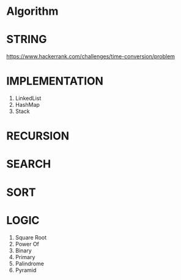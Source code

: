 # Algorithm

# STRING
https://www.hackerrank.com/challenges/time-conversion/problem

# IMPLEMENTATION

1. LinkedList
2. HashMap
3. Stack

# RECURSION

# SEARCH

# SORT

# LOGIC

1. Square Root
2. Power Of
3. Binary
4. Primary
5. Palindrome
6. Pyramid

